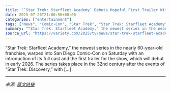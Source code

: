 ```yaml
---
title: "‘Star Trek: Starfleet Academy’ Debuts Hopeful First Trailer With Holly Hunter and Paul Giamatti"
date: 2025-07-26T21:00:56+08:00
categories: ["entertainment"]
tags: ["News", "Comic-Con", "Star Trek", "Star Trek: Starfleet Academy"]
summary: "“Star Trek: Starfleet Academy,” the newest series in the nearly 60-year-old franchise, warped into San Diego Comic-Con on Saturday with an introduction of its full cast and the first trailer for the s"
source_url: "https://variety.com/2025/tv/news/star-trek-starfleet-academy-trailer-1236471287/"
---
```


“Star Trek: Starfleet Academy,” the newest series in the nearly 60-year-old franchise, warped into San Diego Comic-Con on Saturday with an introduction of its full cast and the first trailer for the show, which will debut in early 2026. The series takes place in the 32nd century after the events of “Star Trek: Discovery,” with [&#8230;]

---

*来源: [原文链接](https://variety.com/2025/tv/news/star-trek-starfleet-academy-trailer-1236471287/)*
